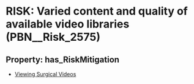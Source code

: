 # RISK: __Varied content and quality of available video libraries__ (PBN__Risk_2575)

## Property: has_RiskMitigation

* [Viewing Surgical Videos](PBN__Mitigation_431)

